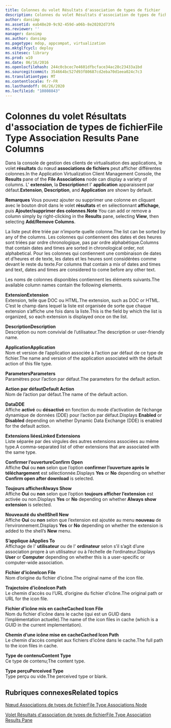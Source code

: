 ```yaml
---
title: Colonnes du volet Résultats d'association de types de fichier
description: Colonnes du volet Résultats d'association de types de fichier
author: dansimp
ms.assetid: eab48e20-9c92-459d-a06b-8e20202d73f6
ms.reviewer: ''
manager: dansimp
ms.author: dansimp
ms.pagetype: mdop, appcompat, virtualization
ms.mktglfcycl: deploy
ms.sitesec: library
ms.prod: w10
ms.date: 06/16/2016
ms.openlocfilehash: 244c0cbcec7e4601dfbcface34ac28c23433a1bd
ms.sourcegitcommit: 354664bc527d93f80687cd2eba70d1eea024c7c3
ms.translationtype: MT
ms.contentlocale: fr-FR
ms.lasthandoff: 06/26/2020
ms.locfileid: "10808843"
---
```

# <span data-ttu-id="65ece-103">Colonnes du volet Résultats d'association de types de fichier</span><span class="sxs-lookup"><span data-stu-id="65ece-103">File Type Association Results Pane Columns</span></span>


<span data-ttu-id="65ece-104">Dans la console de gestion des clients de virtualisation des applications, le volet **résultats** du nœud **associations de fichiers** peut afficher différentes colonnes.</span><span class="sxs-lookup"><span data-stu-id="65ece-104">In the Application Virtualization Client Management Console, the **Results** pane of the **File Associations** node can display a variety of columns.</span></span> <span data-ttu-id="65ece-105">L' **extension**, la **Description**et l' **application** apparaissent par défaut.</span><span class="sxs-lookup"><span data-stu-id="65ece-105">**Extension**, **Description**, and **Application** are shown by default.</span></span>

<span data-ttu-id="65ece-106">**Remarques**  Vous pouvez ajouter ou supprimer une colonne en cliquant avec le bouton droit dans le volet **résultats** et en sélectionnant **affichage**, puis **Ajouter/supprimer des colonnes**.</span><span class="sxs-lookup"><span data-stu-id="65ece-106">**Note** You can add or remove a column simply by right-clicking in the **Results** pane, selecting **View**, then selecting **Add/Remove Columns**.</span></span>

 

<span data-ttu-id="65ece-107">La liste peut être triée par n’importe quelle colonne.</span><span class="sxs-lookup"><span data-stu-id="65ece-107">The list can be sorted by any of the columns.</span></span> <span data-ttu-id="65ece-108">Les colonnes qui contiennent des dates et des heures sont triées par ordre chronologique, pas par ordre alphabétique.</span><span class="sxs-lookup"><span data-stu-id="65ece-108">Columns that contain dates and times are sorted in chronological order, not alphabetical.</span></span> <span data-ttu-id="65ece-109">Pour les colonnes qui contiennent une combinaison de dates et d’heures et de texte, les dates et les heures sont considérées comme devant le reste du texte.</span><span class="sxs-lookup"><span data-stu-id="65ece-109">For columns that contain a mix of dates and times and text, dates and times are considered to come before any other text.</span></span>

<span data-ttu-id="65ece-110">Les noms de colonnes disponibles contiennent les éléments suivants.</span><span class="sxs-lookup"><span data-stu-id="65ece-110">The available column names contain the following elements.</span></span>

<a href="" id="extension"></a>**<span data-ttu-id="65ece-111">Extension</span><span class="sxs-lookup"><span data-stu-id="65ece-111">Extension</span></span>**  
<span data-ttu-id="65ece-112">Extension, telle que DOC ou HTML.</span><span class="sxs-lookup"><span data-stu-id="65ece-112">The extension, such as DOC or HTML.</span></span> <span data-ttu-id="65ece-113">C’est le champ dans lequel la liste est organisée de sorte que chaque extension s’affiche une fois dans la liste.</span><span class="sxs-lookup"><span data-stu-id="65ece-113">This is the field by which the list is organized, so each extension is displayed once on the list.</span></span>

<a href="" id="description"></a>**<span data-ttu-id="65ece-114">Description</span><span class="sxs-lookup"><span data-stu-id="65ece-114">Description</span></span>**  
<span data-ttu-id="65ece-115">Description ou nom convivial de l’utilisateur.</span><span class="sxs-lookup"><span data-stu-id="65ece-115">The description or user-friendly name.</span></span>

<a href="" id="application"></a>**<span data-ttu-id="65ece-116">Application</span><span class="sxs-lookup"><span data-stu-id="65ece-116">Application</span></span>**  
<span data-ttu-id="65ece-117">Nom et version de l’application associée à l’action par défaut de ce type de fichier.</span><span class="sxs-lookup"><span data-stu-id="65ece-117">The name and version of the application associated with the default action of this file type.</span></span>

<a href="" id="parameters"></a>**<span data-ttu-id="65ece-118">Parameters</span><span class="sxs-lookup"><span data-stu-id="65ece-118">Parameters</span></span>**  
<span data-ttu-id="65ece-119">Paramètres pour l’action par défaut.</span><span class="sxs-lookup"><span data-stu-id="65ece-119">The parameters for the default action.</span></span>

<a href="" id="default-action"></a>**<span data-ttu-id="65ece-120">Action par défaut</span><span class="sxs-lookup"><span data-stu-id="65ece-120">Default Action</span></span>**  
<span data-ttu-id="65ece-121">Nom de l’action par défaut.</span><span class="sxs-lookup"><span data-stu-id="65ece-121">The name of the default action.</span></span>

<a href="" id="dde"></a>**<span data-ttu-id="65ece-122">Data</span><span class="sxs-lookup"><span data-stu-id="65ece-122">DDE</span></span>**  
<span data-ttu-id="65ece-123">Affiche **activé** ou **désactivé** en fonction du mode d’activation de l’échange dynamique de données (DDE) pour l’action par défaut.</span><span class="sxs-lookup"><span data-stu-id="65ece-123">Displays **Enabled** or **Disabled** depending on whether Dynamic Data Exchange (DDE) is enabled for the default action.</span></span>

<a href="" id="linked-extensions"></a>**<span data-ttu-id="65ece-124">Extensions liées</span><span class="sxs-lookup"><span data-stu-id="65ece-124">Linked Extensions</span></span>**  
<span data-ttu-id="65ece-125">Liste séparée par des virgules des autres extensions associées au même type.</span><span class="sxs-lookup"><span data-stu-id="65ece-125">A comma-separated list of other extensions that are associated with the same type.</span></span>

<a href="" id="confirm-open"></a>**<span data-ttu-id="65ece-126">Confirmer l’ouverture</span><span class="sxs-lookup"><span data-stu-id="65ece-126">Confirm Open</span></span>**  
<span data-ttu-id="65ece-127">Affiche **Oui** ou **non** selon que l’option **confirmer l’ouverture après le téléchargement** est sélectionnée.</span><span class="sxs-lookup"><span data-stu-id="65ece-127">Displays **Yes** or **No** depending on whether **Confirm open after download** is selected.</span></span>

<a href="" id="always-show"></a>**<span data-ttu-id="65ece-128">Toujours afficher</span><span class="sxs-lookup"><span data-stu-id="65ece-128">Always Show</span></span>**  
<span data-ttu-id="65ece-129">Affiche **Oui** ou **non** selon que l’option **toujours afficher l’extension** est activée ou non.</span><span class="sxs-lookup"><span data-stu-id="65ece-129">Displays **Yes** or **No** depending on whether **Always show extension** is selected.</span></span>

<a href="" id="shell-new"></a>**<span data-ttu-id="65ece-130">Nouveauté du shell</span><span class="sxs-lookup"><span data-stu-id="65ece-130">Shell New</span></span>**  
<span data-ttu-id="65ece-131">Affiche **Oui** ou **non** selon que l’extension est ajoutée au menu **nouveau** de l’environnement.</span><span class="sxs-lookup"><span data-stu-id="65ece-131">Displays **Yes** or **No** depending on whether the extension is added to the shell’s **New** menu.</span></span>

<a href="" id="applies-to"></a>**<span data-ttu-id="65ece-132">S’applique à</span><span class="sxs-lookup"><span data-stu-id="65ece-132">Applies To</span></span>**  
<span data-ttu-id="65ece-133">Affichage de l' **utilisateur** ou de l' **ordinateur** selon s’il s’agit d’une association propre à un utilisateur ou à l’échelle de l’ordinateur.</span><span class="sxs-lookup"><span data-stu-id="65ece-133">Displays **User** or **Computer** depending on whether this is a user-specific or computer-wide association.</span></span>

<a href="" id="icon-file"></a>**<span data-ttu-id="65ece-134">Fichier d’icône</span><span class="sxs-lookup"><span data-stu-id="65ece-134">Icon File</span></span>**  
<span data-ttu-id="65ece-135">Nom d’origine du fichier d’icône.</span><span class="sxs-lookup"><span data-stu-id="65ece-135">The original name of the icon file.</span></span>

<a href="" id="icon-path"></a>**<span data-ttu-id="65ece-136">Trajectoire d’icône</span><span class="sxs-lookup"><span data-stu-id="65ece-136">Icon Path</span></span>**  
<span data-ttu-id="65ece-137">Le chemin d’accès ou l’URL d’origine du fichier d’icône.</span><span class="sxs-lookup"><span data-stu-id="65ece-137">The original path or URL for the icon file.</span></span>

<a href="" id="cached-icon-file"></a>**<span data-ttu-id="65ece-138">Fichier d’icône mis en cache</span><span class="sxs-lookup"><span data-stu-id="65ece-138">Cached Icon File</span></span>**  
<span data-ttu-id="65ece-139">Nom du fichier d’icône dans le cache (qui est un GUID dans l’implémentation actuelle).</span><span class="sxs-lookup"><span data-stu-id="65ece-139">The name of the icon files in cache (which is a GUID in the current implementation).</span></span>

<a href="" id="cached-icon-path"></a>**<span data-ttu-id="65ece-140">Chemin d’une icône mise en cache</span><span class="sxs-lookup"><span data-stu-id="65ece-140">Cached Icon Path</span></span>**  
<span data-ttu-id="65ece-141">Le chemin d’accès complet aux fichiers d’icône dans le cache.</span><span class="sxs-lookup"><span data-stu-id="65ece-141">The full path to the icon files in cache.</span></span>

<a href="" id="content-type"></a>**<span data-ttu-id="65ece-142">Type de contenu</span><span class="sxs-lookup"><span data-stu-id="65ece-142">Content Type</span></span>**  
<span data-ttu-id="65ece-143">Ce type de contenu;</span><span class="sxs-lookup"><span data-stu-id="65ece-143">The content type.</span></span>

<a href="" id="perceived-type"></a>**<span data-ttu-id="65ece-144">Type perçu</span><span class="sxs-lookup"><span data-stu-id="65ece-144">Perceived Type</span></span>**  
<span data-ttu-id="65ece-145">Type perçu ou vide.</span><span class="sxs-lookup"><span data-stu-id="65ece-145">The perceived type or blank.</span></span>

## <span data-ttu-id="65ece-146">Rubriques connexes</span><span class="sxs-lookup"><span data-stu-id="65ece-146">Related topics</span></span>


[<span data-ttu-id="65ece-147">Nœud Associations de types de fichier</span><span class="sxs-lookup"><span data-stu-id="65ece-147">File Type Associations Node</span></span>](file-type-associations-node-client.md)

[<span data-ttu-id="65ece-148">Volet Résultats d'association de types de fichier</span><span class="sxs-lookup"><span data-stu-id="65ece-148">File Type Association Results Pane</span></span>](file-type-association-results-pane.md)

 

 





